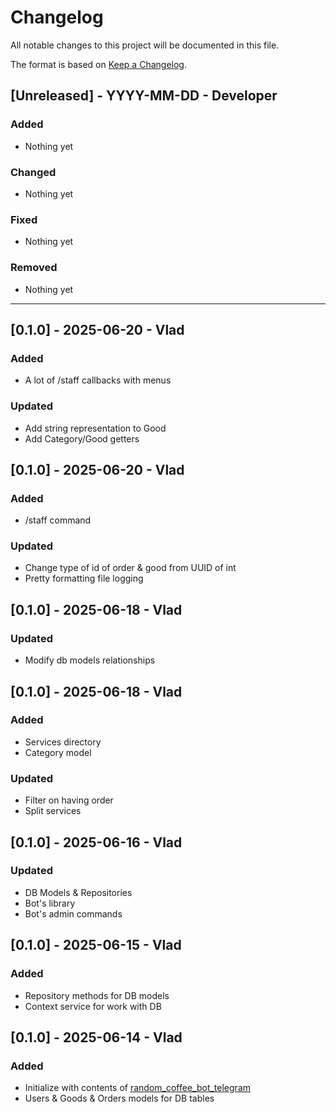 <!-- markdownlint-disable MD022 MD024 MD032-->

# Changelog

All notable changes to this project will be documented in this file.

The format is based on [Keep a Changelog](https://keepachangelog.com/en/1.0.0/).

## [Unreleased] - YYYY-MM-DD - Developer

### Added

- Nothing yet

### Changed

- Nothing yet

### Fixed

- Nothing yet

### Removed

- Nothing yet

---

## [0.1.0] - 2025-06-20 - Vlad

### Added

- A lot of /staff callbacks with menus

### Updated

- Add string representation to Good
- Add Category/Good getters

## [0.1.0] - 2025-06-20 - Vlad

### Added

- /staff command

### Updated

- Change type of id of order & good from UUID of int
- Pretty formatting file logging

## [0.1.0] - 2025-06-18 - Vlad

### Updated

- Modify db models relationships

## [0.1.0] - 2025-06-18 - Vlad

### Added

- Services directory
- Category model

### Updated

- Filter on having order
- Split services

## [0.1.0] - 2025-06-16 - Vlad

### Updated

- DB Models & Repositories
- Bot's library
- Bot's admin commands

## [0.1.0] - 2025-06-15 - Vlad

### Added

- Repository methods for DB models
- Context service for work with DB

## [0.1.0] - 2025-06-14 - Vlad

### Added

- Initialize with contents of [random_coffee_bot_telegram](https://github.com/VladislavBalabaev/random_coffee_bot_telegram)
- Users & Goods & Orders models for DB tables
